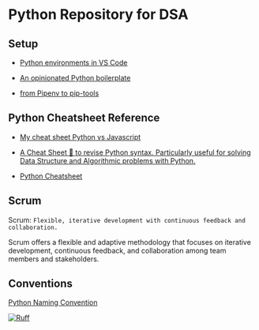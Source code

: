# Python Repository for DSA

## Setup

- [Python environments in VS Code](https://code.visualstudio.com/docs/python/environments)

- [An opinionated Python boilerplate](https://duarteocarmo.com/blog/opinionated-python-boilerplate)

- [from Pipenv to pip-tools](https://news.ycombinator.com/item?id=21782988)

## Python Cheatsheet Reference

- [My cheat sheet Python vs Javascript](https://www.hleroy.com/2022/10/my-cheat-sheet-python-vs-javascript/)

- [A Cheat Sheet 📜 to revise Python syntax. Particularly useful for solving Data Structure and Algorithmic problems with Python.](https://github.com/AbdulMalikDev/PythonCheatSheet)

- [Python Cheatsheet](https://www.pythoncheatsheet.org/)

## Scrum

Scrum: `Flexible, iterative development with continuous feedback and collaboration.`

Scrum offers a flexible and adaptive methodology that focuses on iterative development, continuous feedback, and collaboration among team members and stakeholders.

## Conventions

[Python Naming Convention](https://github.com/naming-convention/naming-convention-guides/blob/master/python/README.md)

<!--  -->

[![Ruff](https://img.shields.io/endpoint?url=https://raw.githubusercontent.com/astral-sh/ruff/main/assets/badge/v2.json)](https://github.com/astral-sh/ruff)
